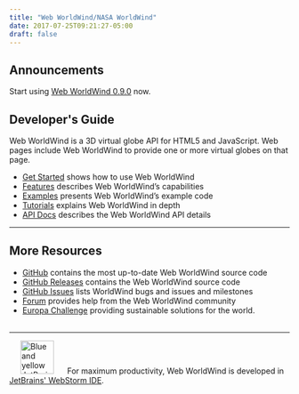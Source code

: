 ```yaml
---
title: "Web WorldWind/NASA WorldWind"
date: 2017-07-25T09:21:27-05:00
draft: false
---
```


## Announcements

Start using [Web WorldWind 0.9.0](/web/get-started/) now.

## Developer's Guide

Web WorldWind is a 3D virtual globe API for HTML5 and JavaScript. Web pages include Web WorldWind to provide one or more virtual globes on that page.

- [Get Started](/web/get-started/) shows how to use Web WorldWind
- [Features](/web/features/) describes Web WorldWind’s capabilities
- [Examples](/web/examples/) presents Web WorldWind’s example code
- [Tutorials](/web/tutorials/) explains Web WorldWind in depth
- [API Docs](/web/docs/) describes the Web WorldWind API details

---

## More Resources

- [GitHub](https://github.com/NASAWorldWind/WebWorldWind/) contains the most up-to-date Web WorldWind source code
- [GitHub Releases](https://github.com/NASAWorldWind/WebWorldWind/releases) contains the Web WorldWind source code
- [GitHub Issues](https://github.com/NASAWorldWind/WebWorldWind/issues/) lists WorldWind bugs and issues and milestones
- [Forum](https://forum.worldwindcentral.com/) provides help from the Web WorldWind community
- [Europa Challenge](http://eurochallenge.como.polimi.it/) providing sustainable solutions for the world.
<br/><br/>

---

<img src="/img/webstorm-icon.svg" alt="Blue and yellow JetBrains' WebStorm logo" height="60" width="60" hspace="20"> For maximum productivity, Web WorldWind is developed in [JetBrains' WebStorm IDE](https://www.jetbrains.com/webstorm/).
